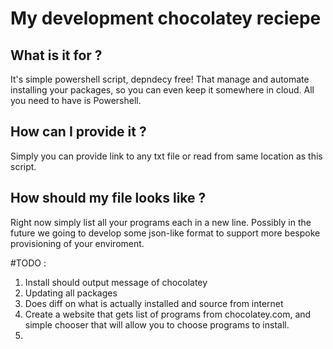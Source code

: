 # My development chocolatey reciepe

## What is it for ?
It's simple powershell script, depndecy free! That manage and automate installing your packages,
so you can even keep it somewhere in cloud. All you need to have is Powershell.

## How can I provide it ?
Simply you can provide link to any txt file or read from same location as this
script.

## How should my file looks like ?
Right now simply list all your programs each in a new line. Possibly in the
future we going to develop some json-like format to support more bespoke
provisioning of your enviroment.  


#TODO :
1. Install should output message of chocolatey
2. Updating all packages
3. Does diff on what is actually installed and source from internet
4. Create a website that gets list of programs from chocolatey.com, and simple chooser
that will allow you to choose programs to install.
5. 
